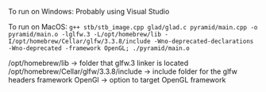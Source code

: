 To run on Windows: Probably using Visual Studio

To run on MacOS: `g++ stb/stb_image.cpp glad/glad.c pyramid/main.cpp -o pyramid/main.o -lglfw.3 -L/opt/homebrew/lib -I/opt/homebrew/Cellar/glfw/3.3.8/include -Wno-deprecated-declarations -Wno-deprecated -framework OpenGL; ./pyramid/main.o`

/opt/homebrew/lib -> folder that glfw.3 linker is located
/opt/homebrew/Cellar/glfw/3.3.8/include -> include folder for the glfw headers
framework OpenGl -> option to target OpenGL framework
